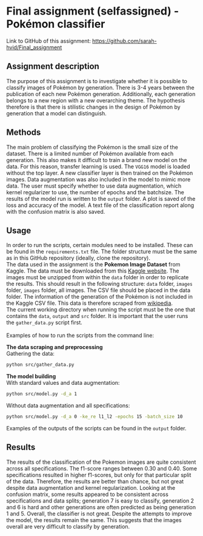 # Final assignment (selfassigned) - Pokémon classifier
 
Link to GitHub of this assignment: https://github.com/sarah-hvid/Final_assignment

## Assignment description
The purpose of this assignment is to investigate whether it is possible to classify images of Pokémon by generation. There is 3-4 years between the publication of each new Pokémon generation. Additionally, each generation belongs to a new region with a new overarching theme. The hypothesis therefore is that there is stilistic changes in the design of Pokémon by generation that a model can distinguish.

## Methods
The main problem of classifying the Pokémon is the small size of the dataset. There is a limited number of Pokémon available from each generation. This also makes it difficult to train a brand new model on the data. For this reason, transfer learning is used. The ```VGG16``` model is loaded without the top layer. A new classifier layer is then trained on the Pokémon images. Data augmentation was also included in the model to mimic more data. The user must specify whether to use data augmentation, which kernel regularizer to use, the number of epochs and the batchsize. The results of the model run is written to the ```output``` folder. A plot is saved of the loss and accuracy of the model. A text file of the classification report along with the confusion matrix is also saved.

## Usage
In order to run the scripts, certain modules need to be installed. These can be found in the ```requirements.txt``` file. The folder structure must be the same as in this GitHub repository (ideally, clone the repository).\
The data used in the assignment is the __Pokemon Image Dataset__ from Kaggle. The data must be downloaded from this [Kaggle website](https://www.kaggle.com/datasets/vishalsubbiah/pokemon-images-and-types). The images must be unzipped from within the ```data``` folder in order to replicate the results. This should result in the following structure: ```data``` folder, ```images``` folder, ```images``` folder, all images. The CSV file should be placed in the data folder. The information of the generation of the Pokémon is not included in the Kaggle CSV file. This data is therefore scraped from [wikipedia](https://en.wikipedia.org/wiki/List_of_Pok%C3%A9mon).\
The current working directory when running the script must be the one that contains the ```data```, ```output``` and ```src``` folder. It is important that the user runs the ```gather_data.py``` script first.\
\
Examples of how to run the scripts from the command line: 

__The data scraping and preprocessing__\
Gathering the data:
```bash
python src/gather_data.py
```
__The model building__\
With standard values and data augmentation:
```bash
python src/model.py -d_a 1
```
Without data augmentation and all specifications:
```bash
python src/model.py -d_a 0 -ke_re l1_l2 -epochs 15 -batch_size 10
```
Examples of the outputs of the scripts can be found in the ```output``` folder. 

## Results
The results of the classification of the Pokemon images are quite consistent across all specifications. The f1-score ranges between 0.30 and 0.40. Some specifications resulted in higher f1-scores, but only for that particular split of the data. Therefore, the results are better than chance, but not great despite data augmentation and kernel regularization. Looking at the confusion matrix, some results appeared to be consistent across specifications and data splits; generation 7 is easy to classify, generation 2 and 6 is hard and other generations are often predicted as being generation 1 and 5. Overall, the classifier is not great. Despite the attempts to improve the model, the results remain the same. This suggests that the images overall are very difficult to classify by generation. 
 
